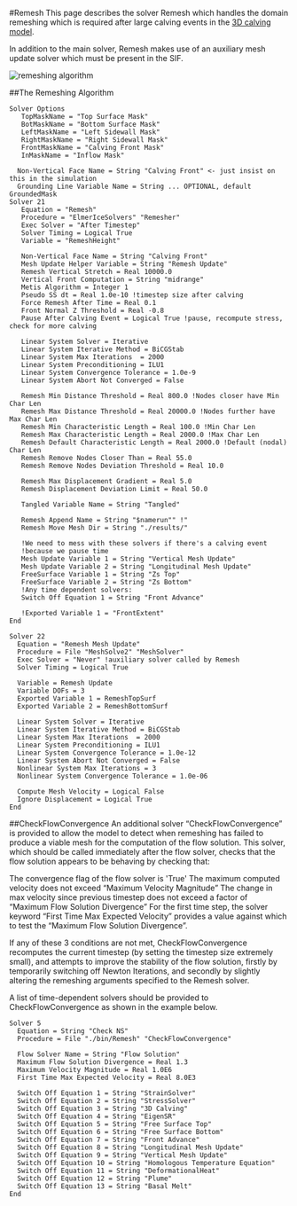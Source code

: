 #Remesh
This page describes the solver Remesh which handles the domain remeshing which is required after large calving events in the [3D calving model](http://elmerfem.org/elmerice/wiki/doku.php?id=problems:calving).

In addition to the main solver, Remesh makes use of an auxiliary mesh update solver which must be present in the SIF.

![remeshing algorithm](./rememsh_algo.png)

##The Remeshing Algorithm

```
Solver Options
   TopMaskName = "Top Surface Mask"
   BotMaskName = "Bottom Surface Mask"
   LeftMaskName = "Left Sidewall Mask"
   RightMaskName = "Right Sidewall Mask"
   FrontMaskName = "Calving Front Mask"
   InMaskName = "Inflow Mask"

  Non-Vertical Face Name = String "Calving Front" <- just insist on this in the simulation
  Grounding Line Variable Name = String ... OPTIONAL, default GroundedMask
Solver 21
   Equation = "Remesh"
   Procedure = "ElmerIceSolvers" "Remesher"
   Exec Solver = "After Timestep"
   Solver Timing = Logical True
   Variable = "RemeshHeight"

   Non-Vertical Face Name = String "Calving Front"
   Mesh Update Helper Variable = String "Remesh Update"
   Remesh Vertical Stretch = Real 10000.0
   Vertical Front Computation = String "midrange"
   Metis Algorithm = Integer 1
   Pseudo SS dt = Real 1.0e-10 !timestep size after calving
   Force Remesh After Time = Real 0.1
   Front Normal Z Threshold = Real -0.8
   Pause After Calving Event = Logical True !pause, recompute stress, check for more calving

   Linear System Solver = Iterative
   Linear System Iterative Method = BiCGStab
   Linear System Max Iterations  = 2000
   Linear System Preconditioning = ILU1
   Linear System Convergence Tolerance = 1.0e-9
   Linear System Abort Not Converged = False

   Remesh Min Distance Threshold = Real 800.0 !Nodes closer have Min Char Len
   Remesh Max Distance Threshold = Real 20000.0 !Nodes further have Max Char Len
   Remesh Min Characteristic Length = Real 100.0 !Min Char Len
   Remesh Max Characteristic Length = Real 2000.0 !Max Char Len
   Remesh Default Characteristic Length = Real 2000.0 !Default (nodal) Char Len
   Remesh Remove Nodes Closer Than = Real 55.0
   Remesh Remove Nodes Deviation Threshold = Real 10.0

   Remesh Max Displacement Gradient = Real 5.0
   Remesh Displacement Deviation Limit = Real 50.0

   Tangled Variable Name = String "Tangled"

   Remesh Append Name = String "$namerun"" !"
   Remesh Move Mesh Dir = String "./results/"

   !We need to mess with these solvers if there's a calving event
   !because we pause time
   Mesh Update Variable 1 = String "Vertical Mesh Update"
   Mesh Update Variable 2 = String "Longitudinal Mesh Update"
   FreeSurface Variable 1 = String "Zs Top"
   FreeSurface Variable 2 = String "Zs Bottom"
   !Any time dependent solvers:
   Switch Off Equation 1 = String "Front Advance"

   !Exported Variable 1 = "FrontExtent"
End

Solver 22
  Equation = "Remesh Mesh Update"
  Procedure = File "MeshSolve2" "MeshSolver"
  Exec Solver = "Never" !auxiliary solver called by Remesh
  Solver Timing = Logical True

  Variable = Remesh Update
  Variable DOFs = 3
  Exported Variable 1 = RemeshTopSurf
  Exported Variable 2 = RemeshBottomSurf

  Linear System Solver = Iterative
  Linear System Iterative Method = BiCGStab
  Linear System Max Iterations  = 2000
  Linear System Preconditioning = ILU1
  Linear System Convergence Tolerance = 1.0e-12
  Linear System Abort Not Converged = False
  Nonlinear System Max Iterations = 3
  Nonlinear System Convergence Tolerance = 1.0e-06

  Compute Mesh Velocity = Logical False
  Ignore Displacement = Logical True
End
```

##CheckFlowConvergence
An additional solver “CheckFlowConvergence” is provided to allow the model to detect when remeshing has failed to produce a viable mesh for the computation of the flow solution. This solver, which should be called immediately after the flow solver, checks that the flow solution appears to be behaving by checking that:

The convergence flag of the flow solver is 'True'
The maximum computed velocity does not exceed “Maximum Velocity Magnitude”
The change in max velocity since previous timestep does not exceed a factor of “Maximum Flow Solution Divergence”
For the first time step, the solver keyword “First Time Max Expected Velocity” provides a value against which to test the “Maximum Flow Solution Divergence”.

If any of these 3 conditions are not met, CheckFlowConvergence recomputes the current timestep (by setting the timestep size extremely small), and attempts to improve the stability of the flow solution, firstly by temporarily switching off Newton Iterations, and secondly by slightly altering the remeshing arguments specified to the Remesh solver.

A list of time-dependent solvers should be provided to CheckFlowConvergence as shown in the example below.

```
Solver 5
  Equation = String "Check NS"
  Procedure = File "./bin/Remesh" "CheckFlowConvergence"

  Flow Solver Name = String "Flow Solution"
  Maximum Flow Solution Divergence = Real 1.3
  Maximum Velocity Magnitude = Real 1.0E6
  First Time Max Expected Velocity = Real 8.0E3

  Switch Off Equation 1 = String "StrainSolver"
  Switch Off Equation 2 = String "StressSolver"
  Switch Off Equation 3 = String "3D Calving"
  Switch Off Equation 4 = String "EigenSR"
  Switch Off Equation 5 = String "Free Surface Top"
  Switch Off Equation 6 = String "Free Surface Bottom"
  Switch Off Equation 7 = String "Front Advance"
  Switch Off Equation 8 = String "Longitudinal Mesh Update"
  Switch Off Equation 9 = String "Vertical Mesh Update"
  Switch Off Equation 10 = String "Homologous Temperature Equation"
  Switch Off Equation 11 = String "DeformationalHeat"
  Switch Off Equation 12 = String "Plume"
  Switch Off Equation 13 = String "Basal Melt"
End
```
